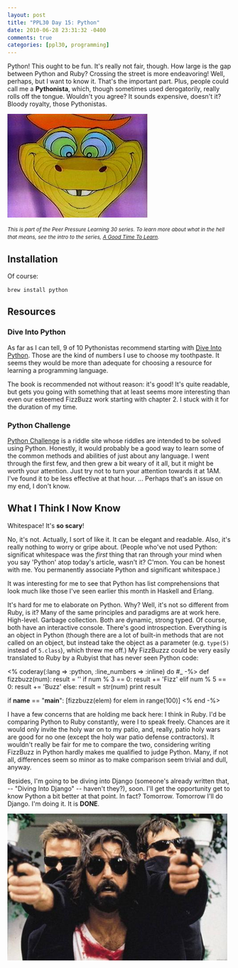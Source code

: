 ```yaml
---
layout: post
title: "PPL30 Day 15: Python"
date: 2010-06-28 23:31:32 -0400
comments: true
categories: [ppl30, programming]
---
```

Python! This ought to be fun. It's really not fair, though. How large is the gap between Python and Ruby? Crossing the street is more endeavoring! Well, perhaps, but I want to know it. That's the important part. Plus, people could call me a **Pythonista**, which, though sometimes used derogatorily, really rolls off the tongue. Wouldn't you agree? It sounds expensive, doesn't it? Bloody royalty, those Pythonistas.

![Sir Hiss](/images/sir_hiss.jpg "Hypnosisss can cure you of your psssychosssis... YOU WILL LOVE PYTHON!")

<em><small>This is part of the Peer Pressure Learning 30 series. To learn more about what in the hell that means, see the intro to the series, [A Good Time To Learn](http://mileszs.com/blog/2010/06/13/a-good-time-to-learn.html).</small></em>

## Installation ##

Of course:

    brew install python

## Resources ##

### Dive Into Python ###

As far as I can tell, 9 of 10 Pythonistas recommend starting with [Dive Into Python](http://diveintopython.org). Those are the kind of numbers I use to choose my toothpaste. It seems they would be more than adequate for choosing a resource for learning a programming language.

The book is recommended not without reason: it's good! It's quite readable, but gets you going with something that at least seems more interesting than even our esteemed FizzBuzz work starting with chapter 2. I stuck with it for the duration of my time. 

### Python Challenge ###

[Python Challenge](http://www.pythonchallenge.com/) is a riddle site whose riddles are intended to be solved using Python. Honestly, it would probably be a good way to learn some of the common methods and abilities of just about any language. I went through the first few, and then grew a bit weary of it all, but it might be worth your attention. Just try not to turn your attention towards it at 1AM. I've found it to be less effective at that hour. ... Perhaps that's an issue on my end, I don't know.

## What I Think I Now Know ##

Whitespace! It's **so scary**! 

No, it's not. Actually, I sort of like it. It can be elegant and readable. Also, it's really nothing to worry or gripe about. (People who've not used Python: significat whitespace was the _first_ thing that ran through your mind when you say 'Python' atop today's article, wasn't it? C'mon. You can be honest with me. You permanently associate Python and significant whitespace.) 

It was interesting for me to see that Python has list comprehensions that look much like those I've seen earlier this month in Haskell and Erlang. 

It's hard for me to elaborate on Python. Why? Well, it's not so different from Ruby, is it? Many of the same principles and paradigms are at work here. High-level. Garbage collection. Both are dynamic, strong typed. Of course, both have an interactive console. There's good introspection. Everything is an object in Python (though there are a lot of built-in methods that are not called on an object, but instead take the object as a parameter (e.g. `type(5)` instead of `5.class`), which threw me off.) My FizzBuzzz could be very easily translated to Ruby by a Rubyist that has never seen Python code:

<% coderay(:lang => :python, :line_numbers => :inline) do #_ -%>
def fizzbuzz(num):
  result = ''
  if num % 3 == 0:
    result += 'Fizz'
  elif num % 5 == 0:
    result += 'Buzz'
  else:
    result = str(num)
  print result

if __name__ == "__main__":
  [fizzbuzz(elem) for elem in range(100)]
<% end -%>

I have a few concerns that are holding me back here: I think in Ruby. I'd be comparing Python to Ruby constantly, were I to speak freely. Chances are it would only invite the holy war on to my patio, and, really, patio holy wars are good for no one (except the holy war patio defense contractors). It wouldn't really be fair for me to compare the two, considering writing FizzBuzz in Python hardly makes me qualified to judge Python. Many, if not all, differences seem so minor as to make comparison seem trivial and dull, anyway.

Besides, I'm going to be diving into Django (someone's already written that, -- "Diving Into Django" -- haven't they?), soon. I'll get the opportunity get to know Python a bit better at that point. In fact? Tomorrow. Tomorrow I'll do Django. I'm doing it. It is **DONE**.

![boondock saints](/images/rocco.jpg "Holy War Patio Defense Contractors")
